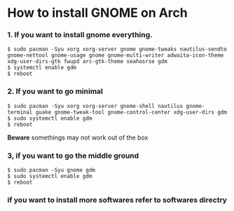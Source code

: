 # How to install GNOME on Arch

### 1. If you want to install gnome everything.
~~~
$ sudo pacman -Syu xorg xorg-server gnome gnome-tweaks nautilus-sendto gnome-nettool gnome-usage gnome gnome-multi-writer adwaita-icon-theme xdg-user-dirs-gtk fwupd arc-gtk-theme seahosrse gdm
$ systemctl enable gdm
$ reboot
~~~

### 2. If you want to go minimal
~~~
$ sudo pacman -Syu xorg xorg-server gnome-shell nautilus gnome-terminal guake gnome-tweak-tool gnome-control-center xdg-user-dirs gdm
$ sudo systemctl enable gdm
$ reboot
~~~
**Beware** somethings may not work out of the box

### 3, if you want to go the middle ground
~~~
$ sudo pacman -Syu gnome gdm
$ sudo systemctl enable gdm
$ reboot
~~~

### if you want to install more softwares refer to softwares directry

